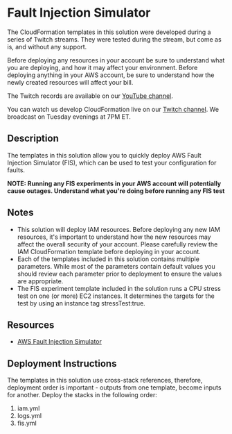 # Fault Injection Simulator
The CloudFormation templates in this solution were developed during a series of Twitch streams. They were tested during
the stream, but come as is, and without any support. 

Before deploying any resources in your account be sure to understand what you are deploying, and how it may affect your 
environment. Before deploying anything in your AWS account, be sure to understand how the newly created resources 
will affect your bill.

The Twitch records are available on our [YouTube channel](https://www.youtube.com/@brettg98).

You can watch us develop CloudFormation live on our [Twitch channel](https://twitch.tv/curiousorbit). We broadcast on 
Tuesday evenings at 7PM ET.

## Description
The templates in this solution allow you to quickly deploy AWS Fault Injection Simulator (FIS), which can be used to test
your configuration for faults.

**NOTE: Running any FIS experiments in your AWS account will potentially cause outages. Understand what you're doing before
running any FIS test**

## Notes
* This solution will deploy IAM resources. Before deploying any new IAM resources, it's important to understand how the 
new resources may affect the overall security of your account. Please carefully review the IAM CloudFormation template before
deploying in your account.
* Each of the templates included in this solution contains multiple parameters. While most of the parameters contain default 
values you should review each parameter prior to deployment to ensure the values are appropriate.
* The FIS experiment template included in the solution runs a CPU stress test on one (or more) EC2 instances. It determines
the targets for the test by using an instance tag stressTest:true. 

## Resources
* [AWS Fault Injection Simulator](https://aws.amazon.com/fis/)

## Deployment Instructions
The templates in this solution use cross-stack references, therefore, deployment order is important - outputs from
one template, become inputs for another. Deploy the stacks in the following order:

1. iam.yml
2. logs.yml
3. fis.yml